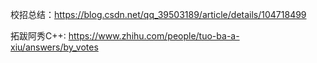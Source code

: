 
校招总结：https://blog.csdn.net/qq_39503189/article/details/104718499

拓跋阿秀C++: https://www.zhihu.com/people/tuo-ba-a-xiu/answers/by_votes
